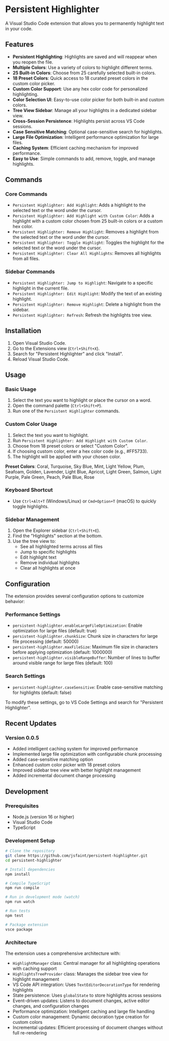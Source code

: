 # Persistent Highlighter

A Visual Studio Code extension that allows you to permanently highlight text in your code.

## Features

- **Persistent Highlighting**: Highlights are saved and will reappear when you reopen the file.
- **Multiple Colors**: Use a variety of colors to highlight different terms.
- **25 Built-in Colors**: Choose from 25 carefully selected built-in colors.
- **18 Preset Colors**: Quick access to 18 curated preset colors in the custom color picker.
- **Custom Color Support**: Use any hex color code for personalized highlighting.
- **Color Selection UI**: Easy-to-use color picker for both built-in and custom colors.
- **Tree View Sidebar**: Manage all your highlights in a dedicated sidebar view.
- **Cross-Session Persistence**: Highlights persist across VS Code sessions.
- **Case Sensitive Matching**: Optional case-sensitive search for highlights.
- **Large File Optimization**: Intelligent performance optimization for large files.
- **Caching System**: Efficient caching mechanism for improved performance.
- **Easy to Use**: Simple commands to add, remove, toggle, and manage highlights.

## Commands

### Core Commands

- `Persistent Highlighter: Add Highlight`: Adds a highlight to the selected text or the word under the cursor.
- `Persistent Highlighter: Add Highlight with Custom Color`: Adds a highlight with a custom color chosen from 25 built-in colors or a custom hex color.
- `Persistent Highlighter: Remove Highlight`: Removes a highlight from the selected text or the word under the cursor.
- `Persistent Highlighter: Toggle Highlight`: Toggles the highlight for the selected text or the word under the cursor.
- `Persistent Highlighter: Clear All Highlights`: Removes all highlights from all files.

### Sidebar Commands

- `Persistent Highlighter: Jump to Highlight`: Navigate to a specific highlight in the current file.
- `Persistent Highlighter: Edit Highlight`: Modify the text of an existing highlight.
- `Persistent Highlighter: Remove Highlight`: Delete a highlight from the sidebar.
- `Persistent Highlighter: Refresh`: Refresh the highlights tree view.

## Installation

1. Open Visual Studio Code.
2. Go to the Extensions view (`Ctrl+Shift+X`).
3. Search for "Persistent Highlighter" and click "Install".
4. Reload Visual Studio Code.

## Usage

### Basic Usage

1. Select the text you want to highlight or place the cursor on a word.
2. Open the command palette (`Ctrl+Shift+P`).
3. Run one of the `Persistent Highlighter` commands.

### Custom Color Usage

1. Select the text you want to highlight.
2. Run `Persistent Highlighter: Add Highlight with Custom Color`.
3. Choose from 18 preset colors or select "Custom Color".
4. If choosing custom color, enter a hex color code (e.g., #FF5733).
5. The highlight will be applied with your chosen color.

**Preset Colors**: Coral, Turquoise, Sky Blue, Mint, Light Yellow, Plum, Seafoam, Golden, Lavender, Light Blue, Apricot, Light Green, Salmon, Light Purple, Pale Green, Peach, Pale Blue, Rose

### Keyboard Shortcut

- Use `Ctrl+Alt+T` (Windows/Linux) or `Cmd+Option+T` (macOS) to quickly toggle highlights.

### Sidebar Management

1. Open the Explorer sidebar (`Ctrl+Shift+E`).
2. Find the "Highlights" section at the bottom.
3. Use the tree view to:
   - See all highlighted terms across all files
   - Jump to specific highlights
   - Edit highlight text
   - Remove individual highlights
   - Clear all highlights at once

## Configuration

The extension provides several configuration options to customize behavior:

### Performance Settings

- `persistent-highlighter.enableLargeFileOptimization`: Enable optimization for large files (default: true)
- `persistent-highlighter.chunkSize`: Chunk size in characters for large file processing (default: 50000)
- `persistent-highlighter.maxFileSize`: Maximum file size in characters before applying optimization (default: 1000000)
- `persistent-highlighter.visibleRangeBuffer`: Number of lines to buffer around visible range for large files (default: 100)

### Search Settings

- `persistent-highlighter.caseSensitive`: Enable case-sensitive matching for highlights (default: false)

To modify these settings, go to VS Code Settings and search for "Persistent Highlighter".

## Recent Updates

### Version 0.0.5
- Added intelligent caching system for improved performance
- Implemented large file optimization with configurable chunk processing
- Added case-sensitive matching option
- Enhanced custom color picker with 18 preset colors
- Improved sidebar tree view with better highlight management
- Added incremental document change processing

## Development

### Prerequisites

- Node.js (version 16 or higher)
- Visual Studio Code
- TypeScript

### Development Setup

```bash
# Clone the repository
git clone https://github.com/jsfaint/persistent-highlighter.git
cd persistent-highlighter

# Install dependencies
npm install

# Compile TypeScript
npm run compile

# Run in development mode (watch)
npm run watch

# Run tests
npm test

# Package extension
vsce package
```

### Architecture

The extension uses a comprehensive architecture with:

- `HighlightManager` class: Central manager for all highlighting operations with caching support
- `HighlightsTreeProvider` class: Manages the sidebar tree view for highlight management
- VS Code API integration: Uses `TextEditorDecorationType` for rendering highlights
- State persistence: Uses `globalState` to store highlights across sessions
- Event-driven updates: Listens to document changes, active editor changes, and configuration changes
- Performance optimization: Intelligent caching and large file handling
- Custom color management: Dynamic decoration type creation for custom colors
- Incremental updates: Efficient processing of document changes without full re-rendering
